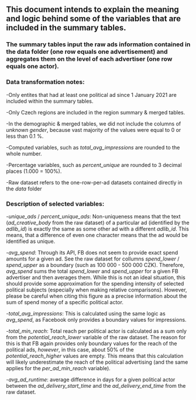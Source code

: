 ## This document intends to explain the meaning and logic behind some of the variables that are included in the summary tables.

### The summary tables input the raw ads information contained in the data folder (one row equals one advertisement) and aggregates them on the level of each advertiser (one row equals one actor).

### Data transformation notes:
 -Only entites that had at least one political ad since 1 January 2021 are included within the summary tables.
 
 -Only Czech regions are included in the region summary & merged tables. 
 
 -In the demographic & merged tables, we did not include the columns of *unknown gender*, because vast majority of the values were equal to 0 or less than 0.1 %. 
 
 -Computed variables, such as *total_avg_impressions* are rounded to the whole number.
 
 -Percentage variables, such as *percent_unique* are rounded to 3 decimal places (1.000 = 100%).
 
 -Raw dataset refers to the one-row-per-ad datasets contained directly in the *data* folder

### Description of selected variables:
-*unique_ads* / *percent_unique_ads*: Non-uniqueness means that the text (*ad_creative_body* from the raw dataset) of a particular ad (identified by the *adlib_id*) is exactly the same as some other ad with a different *adlib_id*. This means, that a difference of even one character means that the ad would be identified as unique.

-*avg_spend*: Through its API, FB does not seem to provide exact spend amounts for a given ad. See the raw dataset for collumns *spend_lower* / *spend_upper* as a boundary (such as 100 000 - 500 000 CZK). Therefore, *avg_spend* sums the total *spend_lower* and *spend_upper* for a given FB advertiser and then averages them. While this is not an ideal situation, this should provide some approximation for the spending intensity of selected political subjects (especially when making relative comparisons). However, please be careful when citing this figure as a precise information about the sum of spend money of a specific political actor.

-*total_avg_impressions*: This is calculated using the same logic as *avg_spend*, as Facebook only provides a boundary values for impressions.

-*total_min_reach*: Total reach per political actor is calculated as a sum only from the *potential_reach_lower* variable of the raw dataset. The reason for this is that FB again provides only boundary values for the reach of the political ads, *however*, in this case, about 50% of the *potential_reach_higher* values are empty. This means that this calculation will likely underestimate the reach of the political advertising (and the same applies for the *per_ad_min_reach* variable).

-*avg_ad_runtime*: average difference in days for a given political actor between the *ad_delivery_start_time* and the *ad_delivery_end_time* from the raw dataset. 
